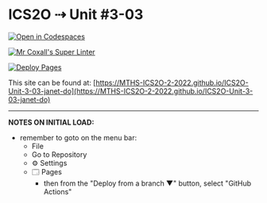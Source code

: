 # ICS2O ⇢ Unit #3-03

[![Open in Codespaces](https://classroom.github.com/assets/launch-codespace-f4981d0f882b2a3f0472912d15f9806d57e124e0fc890972558857b51b24a6f9.svg)](https://classroom.github.com/open-in-codespaces?assignment_repo_id=10768096)

[![Mr Coxall's Super Linter](https://github.com/MTHS-ICS2O-2-2022/ICS2O-Unit-3-03-janet-do/workflows/Mr%20Coxall's%20Super%20Linter/badge.svg)](https://github.com/MTHS-ICS2O-2-2022/ICS2O-Unit-3-03-janet-do/actions)

[![Deploy Pages](https://github.com/MTHS-ICS2O-2-2022/ICS2O-Unit-3-03-janet-do/workflows/Deploy%20Pages/badge.svg)](https://github.com/MTHS-ICS2O-2-2022/ICS2O-Unit-3-03-janet-do/actions)

This site can be found at: [https://MTHS-ICS2O-2-2022.github.io/ICS2O-Unit-3-03-janet-do](https://MTHS-ICS2O-2-2022.github.io/ICS2O-Unit-3-03-janet-do)

---

**NOTES ON INITIAL LOAD:**
- remember to goto on the menu bar:
  - File
  - Go to Repository
  - ⚙ Settings
  - 🗔 Pages
    - then from the "Deploy from a branch ▼" button, select "GitHub Actions"
